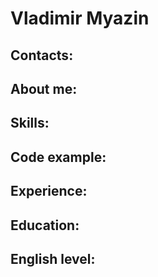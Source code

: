 # Vladimir Myazin

## Contacts:

## About me:

## Skills:

## Code example:

## Experience:

## Education:

## English level: